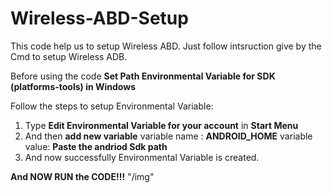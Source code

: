 # Wireless-ABD-Setup
This code help us to setup Wireless ABD.
Just follow intsruction give by the Cmd to setup Wireless ADB.

Before using the code **Set Path Environmental Variable for SDK (platforms-tools) in Windows**

Follow the steps to setup Environmental Variable:
1) Type **Edit Environmental Variable for your account** in **Start Menu**
2) And then **add new variable**
           variable name : **ANDROID_HOME**
           variable value: **Paste the andriod Sdk path**
3) And now successfully Environmental Variable is created.

**And NOW RUN the CODE!!!**
"/img"
